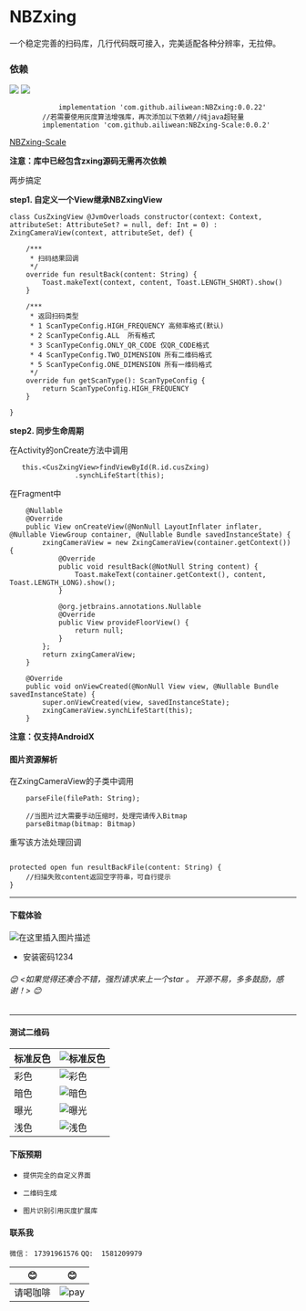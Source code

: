 #  NBZxing
 一个稳定完善的扫码库，几行代码既可接入，完美适配各种分辨率，无拉伸。
  
### 依赖

[![](https://jitpack.io/v/ailiwean/NBZxing.svg)](https://jitpack.io/#ailiwean/NBZxing)    [![](https://jitpack.io/v/ailiwean/NBZxing-Scale.svg)](https://jitpack.io/#ailiwean/NBZxing-Scale)




```
	        implementation 'com.github.ailiwean:NBZxing:0.0.22'
		//若需要使用灰度算法增强库，再次添加以下依赖//纯java超轻量
		implementation 'com.github.ailiwean:NBZxing-Scale:0.0.2'
```
[NBZxing-Scale](https://github.com/ailiwean/NBZxing-Scale "NBZxing-Scale")

**注意：库中已经包含zxing源码无需再次依赖**



两步搞定

 **step1.  自定义一个View继承NBZxingView**
			
```
class CusZxingView @JvmOverloads constructor(context: Context, attributeSet: AttributeSet? = null, def: Int = 0) : ZxingCameraView(context, attributeSet, def) {
	
    /***
     * 扫码结果回调
     */
    override fun resultBack(content: String) {
        Toast.makeText(context, content, Toast.LENGTH_SHORT).show()
    }

    /***
     * 返回扫码类型
     * 1 ScanTypeConfig.HIGH_FREQUENCY 高频率格式(默认)
     * 2 ScanTypeConfig.ALL  所有格式
     * 3 ScanTypeConfig.ONLY_QR_CODE 仅QR_CODE格式
     * 4 ScanTypeConfig.TWO_DIMENSION 所有二维码格式
     * 5 ScanTypeConfig.ONE_DIMENSION 所有一维码格式
     */
    override fun getScanType(): ScanTypeConfig {
        return ScanTypeConfig.HIGH_FREQUENCY
    }

}
```

 **step2.  同步生命周期**

在Activity的onCreate方法中调用

```
   this.<CusZxingView>findViewById(R.id.cusZxing)
                .synchLifeStart(this);
```

在Fragment中
```
    @Nullable
    @Override
    public View onCreateView(@NonNull LayoutInflater inflater, @Nullable ViewGroup container, @Nullable Bundle savedInstanceState) {
        zxingCameraView = new ZxingCameraView(container.getContext()) {
            @Override
            public void resultBack(@NotNull String content) {
                Toast.makeText(container.getContext(), content, Toast.LENGTH_LONG).show();
            }

            @org.jetbrains.annotations.Nullable
            @Override
            public View provideFloorView() {
                return null;
            }
        };
        return zxingCameraView;
    }

    @Override
    public void onViewCreated(@NonNull View view, @Nullable Bundle savedInstanceState) {
        super.onViewCreated(view, savedInstanceState);
        zxingCameraView.synchLifeStart(this);
    }
```

**注意：仅支持AndroidX**


#### 图片资源解析
在ZxingCameraView的子类中调用		
	
```
  	parseFile(filePath: String);
	
	//当图片过大需要手动压缩时，处理完请传入Bitmap
	parseBitmap(bitmap: Bitmap)

```
重写该方法处理回调
```

protected open fun resultBackFile(content: String) {
	//扫描失败content返回空字符串，可自行提示
}

```
-------

#### 下载体验
![在这里插入图片描述](https://imgconvert.csdnimg.cn/aHR0cHM6Ly93d3cucGd5ZXIuY29tL2FwcC9xcmNvZGUvaWlabg?x-oss-process=image/format,png)

- 安装密码1234

###### 😊 <如果觉得还凑合不错，强烈请求来上一个star 。 开源不易，多多鼓励，感谢！>  😊
----

#### 测试二维码

| 标准反色  | ![标准反色](https://github.com/ailiwean/NBZxing/blob/master/qr_test/82984899-9f981600-a025-11ea-9fe6-ad9fead67afa.png "标准反色")  |
| ------------ | ------------ |
| 彩色  | ![彩色](https://github.com/ailiwean/NBZxing/blob/master/qr_test/caise.png "彩色")  |
| 暗色  | ![暗色](https://github.com/ailiwean/NBZxing/blob/master/qr_test/over_dart.png "暗色")  |
|  曝光 |  ![曝光](https://github.com/ailiwean/NBZxing/blob/master/qr_test/over_light.png "曝光") |
|  浅色 | ![浅色](https://github.com/ailiwean/NBZxing/blob/master/qr_test/test_gray.png "浅色")  |

#### 下版预期
-  `提供完全的自定义界面`

-  `二维码生成`

-  `图片识别引用灰度扩展库`

#### 联系我

`微信： 17391961576`   `QQ:  1581209979`


| 😊  |  😊 |
| ------------ | ------------ |
|  请喝咖啡 | ![pay](https://github.com/ailiwean/NBZxing/blob/master/qr_test/pay.png "pay")  |



